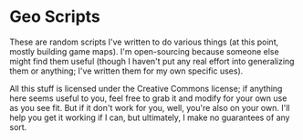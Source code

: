 # Geo Scripts

These are random scripts I've written to do various things (at this
point, mostly building game maps).  I'm open-sourcing because someone
else might find them useful (though I haven't put any real effort into
generalizing them or anything; I've written them for my own specific
uses).

All this stuff is licensed under the Creative Commons license; if
anything here seems useful to you, feel free to grab it and modify for
your own use as you see fit.  But if it don't work for you, well,
you're also on your own.  I'll help you get it working if I can, but
ultimately, I make no guarantees of any sort.
